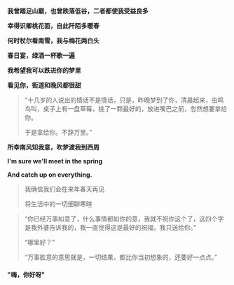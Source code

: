 **我曾踏足山巅，也曾跌落低谷，二者都使我受益良多**



**幸得识卿桃花面，自此阡陌多暖春**



**何时杖尔看南雪，我与梅花两白头**



**春日宴，绿酒一杯歌一遍**



**我希望我可以跌进你的梦里**



**看见你，街道和晚风都很甜**



> “十几岁的人说出的情话不是情话，只是，昨晚梦到了你，清晨起来，虫鸣鸟叫，桌子上有一盘草莓，挑了一颗最好的，放进嘴巴之前，忽然想要拿给你。
>
> 于是拿给你。不辞万里。”



**所幸南风知我意，吹梦渡我到西周**



**I'm sure we'll meet in the spring**

**And catch up on everything.**

> 我确信我们会在来年春天再见
>
> 将生活中的一切细聊寒暄



> “你已经万事如意了，什么事情都如你的意，我就不祝你这个了，这四个字是我外婆告诉我的，我一直觉得这是最好的祝福，我只送给你。”
>
> “哪里好？”
>
> “万事胜意的意思就是，一切结果，都比你当初想象的，还要好一点点。”



#### "嗨，你好呀"